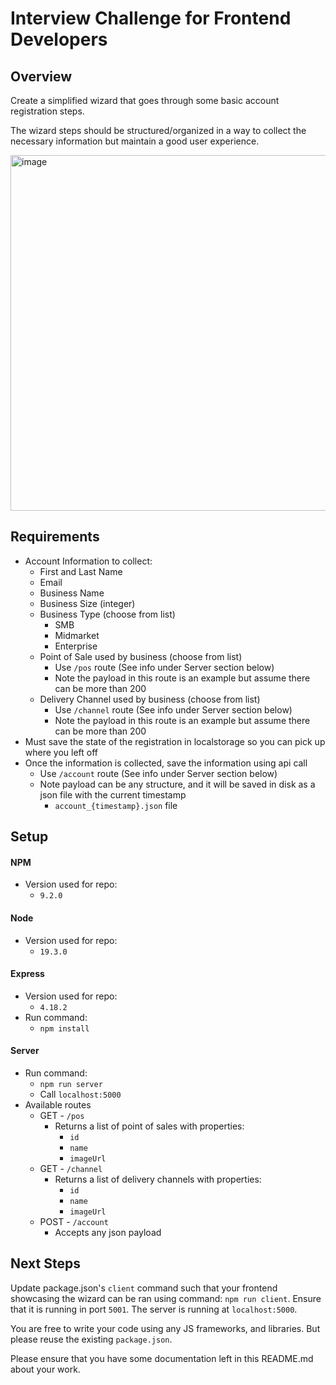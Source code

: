 # Interview Challenge for Frontend Developers

## Overview

Create a simplified wizard that goes through some basic account registration steps.

The wizard steps should be structured/organized in a way to collect the necessary information but maintain a good user experience.

<img width="569" alt="image" src="https://github.com/shanewazabbas/frontend-technical-interview-challenge/assets/86968952/29b86911-c182-4ec7-925e-e54524c84b91">



## Requirements

- Account Information to collect:
    - First and Last Name
    - Email
    - Business Name
    - Business Size (integer)
    - Business Type (choose from list)
        - SMB
        - Midmarket
        - Enterprise
    - Point of Sale used by business (choose from list)
        - Use `/pos` route (See info under Server section below)
        - Note the payload in this route is an example but assume there can be more than 200
    - Delivery Channel used by business (choose from list)
        - Use `/channel` route (See info under Server section below)
        - Note the payload in this route is an example but assume there can be more than 200
- Must save the state of the registration in localstorage so you can pick up where you left off
- Once the information is collected, save the information using api call
    - Use `/account` route (See info under Server section below)
    - Note payload can be any structure, and it will be saved in disk as a json file with the current timestamp
        - `account_{timestamp}.json` file

## Setup

#### NPM
- Version used for repo:
    - `9.2.0`

#### Node
- Version used for repo:
    - `19.3.0`

#### Express
- Version used for repo:
    - `4.18.2`
- Run command:
    - `npm install`

#### Server
- Run command:
    - `npm run server`
    - Call `localhost:5000`
- Available routes
    - GET - `/pos`
        - Returns a list of point of sales with properties:
            - `id`
            - `name`
            - `imageUrl`
    - GET - `/channel`
        - Returns a list of delivery channels with properties:
            - `id`
            - `name`
            - `imageUrl`
    - POST - `/account`
        - Accepts any json payload


## Next Steps
Update package.json's `client` command such that your frontend showcasing the wizard can be ran using command: `npm run client`. Ensure that it is running in port `5001`. The server is running at `localhost:5000`.

You are free to write your code using any JS frameworks, and libraries. But please reuse the existing `package.json`.

Please ensure that you have some documentation left in this README.md about your work.
